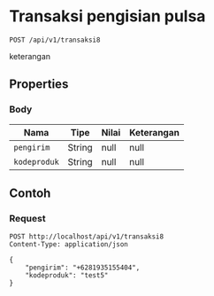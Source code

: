# Transaksi pengisian pulsa
```http
POST /api/v1/transaksi8
```
keterangan
## Properties
### Body
Nama | Tipe | Nilai | Keterangan
--- | --- | --- | ---
<code>pengirim</code> | String | null | null
<code>kodeproduk</code> | String | null | null
## Contoh
### Request
```http
POST http://localhost/api/v1/transaksi8
Content-Type: application/json

{
    "pengirim": "+6281935155404",
    "kodeproduk": "test5"
}


```
